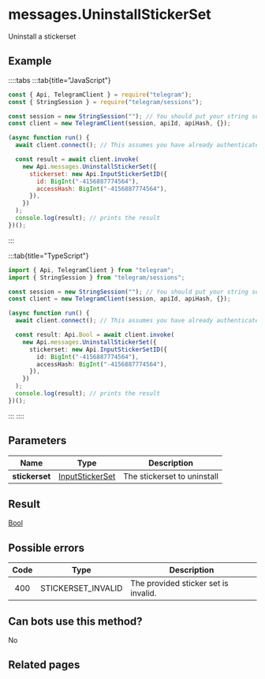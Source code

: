 # messages.UninstallStickerSet

Uninstall a stickerset

## Example

::::tabs
:::tab{title="JavaScript"}

```js
const { Api, TelegramClient } = require("telegram");
const { StringSession } = require("telegram/sessions");

const session = new StringSession(""); // You should put your string session here
const client = new TelegramClient(session, apiId, apiHash, {});

(async function run() {
  await client.connect(); // This assumes you have already authenticated with .start()

  const result = await client.invoke(
    new Api.messages.UninstallStickerSet({
      stickerset: new Api.InputStickerSetID({
        id: BigInt("-4156887774564"),
        accessHash: BigInt("-4156887774564"),
      }),
    })
  );
  console.log(result); // prints the result
})();
```

:::

:::tab{title="TypeScript"}

```ts
import { Api, TelegramClient } from "telegram";
import { StringSession } from "telegram/sessions";

const session = new StringSession(""); // You should put your string session here
const client = new TelegramClient(session, apiId, apiHash, {});

(async function run() {
  await client.connect(); // This assumes you have already authenticated with .start()

  const result: Api.Bool = await client.invoke(
    new Api.messages.UninstallStickerSet({
      stickerset: new Api.InputStickerSetID({
        id: BigInt("-4156887774564"),
        accessHash: BigInt("-4156887774564"),
      }),
    })
  );
  console.log(result); // prints the result
})();
```

:::
::::

## Parameters

|      Name      | Type                                                              | Description                 |
| :------------: | ----------------------------------------------------------------- | --------------------------- |
| **stickerset** | [InputStickerSet](https://core.telegram.org/type/InputStickerSet) | The stickerset to uninstall |

## Result

[Bool](https://core.telegram.org/type/Bool)

## Possible errors

| Code | Type               | Description                          |
| :--: | ------------------ | ------------------------------------ |
| 400  | STICKERSET_INVALID | The provided sticker set is invalid. |

## Can bots use this method?

No

## Related pages

